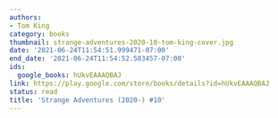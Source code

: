 ```yaml
---
authors:
- Tom King
category: books
thumbnail: strange-adventures-2020-10-tom-king-cover.jpg
date: '2021-06-24T11:54:51.999471-07:00'
end_date: '2021-06-24T11:54:52.583457-07:00'
ids:
  google_books: hUkvEAAAQBAJ
link: https://play.google.com/store/books/details?id=hUkvEAAAQBAJ
status: read
title: 'Strange Adventures (2020-) #10'
---
```

